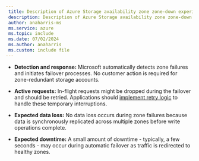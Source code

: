 ```yaml
---
 title: Description of Azure Storage availability zone zone-down experience
 description: Description of Azure Storage availability zone zone-down experience
 author: anaharris-ms
 ms.service: azure
 ms.topic: include
 ms.date: 07/02/2024
 ms.author: anaharris
 ms.custom: include file
---
```


- **Detection and response:** Microsoft automatically detects zone failures and initiates failover processes. No customer action is required for zone-redundant storage accounts.

- **Active requests:** In-flight requests might be dropped during the failover and should be retried. Applications should [implement retry logic](#transient-faults) to handle these temporary interruptions.

- **Expected data loss:** No data loss occurs during zone failures because data is synchronously replicated across multiple zones before write operations complete.

- **Expected downtime:** A small amount of downtime - typically, a few seconds - may occur during automatic failover as traffic is redirected to healthy zones.
